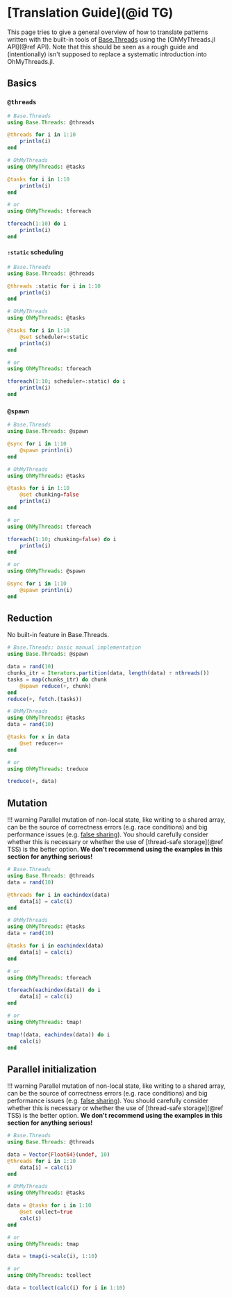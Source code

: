 # [Translation Guide](@id TG)

This page tries to give a general overview of how to translate patterns written with the built-in tools of [Base.Threads](https://docs.julialang.org/en/v1/base/multi-threading/) using the [OhMyThreads.jl API](@ref API). Note that this should be seen as a rough guide and (intentionally) isn't supposed to replace a systematic introduction into OhMyThreads.jl.


## Basics

### `@threads`

```julia
# Base.Threads
using Base.Threads: @threads

@threads for i in 1:10
    println(i)
end
```

```julia
# OhMyThreads
using OhMyThreads: @tasks

@tasks for i in 1:10
    println(i)
end

# or
using OhMyThreads: tforeach

tforeach(1:10) do i
    println(i)
end
```

#### `:static` scheduling

```julia
# Base.Threads
using Base.Threads: @threads

@threads :static for i in 1:10
    println(i)
end
```

```julia
# OhMyThreads
using OhMyThreads: @tasks

@tasks for i in 1:10
    @set scheduler=:static
    println(i)
end

# or
using OhMyThreads: tforeach

tforeach(1:10; scheduler=:static) do i
    println(i)
end
```

### `@spawn`

```julia
# Base.Threads
using Base.Threads: @spawn

@sync for i in 1:10
    @spawn println(i)
end
```

```julia
# OhMyThreads
using OhMyThreads: @tasks

@tasks for i in 1:10
    @set chunking=false
    println(i)
end

# or
using OhMyThreads: tforeach

tforeach(1:10; chunking=false) do i
    println(i)
end

# or
using OhMyThreads: @spawn

@sync for i in 1:10
    @spawn println(i)
end
```

## Reduction

No built-in feature in Base.Threads.

```julia
# Base.Threads: basic manual implementation
using Base.Threads: @spawn

data = rand(10)
chunks_itr = Iterators.partition(data, length(data) ÷ nthreads())
tasks = map(chunks_itr) do chunk
    @spawn reduce(+, chunk)
end
reduce(+, fetch.(tasks))
```

```julia
# OhMyThreads
using OhMyThreads: @tasks
data = rand(10)

@tasks for x in data
    @set reducer=+
end

# or
using OhMyThreads: treduce

treduce(+, data)
```

## Mutation

!!! warning
    Parallel mutation of non-local state, like writing to a shared array, can be the source of correctness errors (e.g. race conditions) and big performance issues (e.g. [false sharing](https://en.wikipedia.org/wiki/False_sharing#:~:text=False%20sharing%20is%20an%20inherent,is%20limited%20to%20RAM%20caches.)). You should carefully consider whether this is necessary or whether the use of [thread-safe storage](@ref TSS) is the better option. **We don't recommend using the examples in this section for anything serious!**

```julia
# Base.Threads
using Base.Threads: @threads
data = rand(10)

@threads for i in eachindex(data)
    data[i] = calc(i)
end
```

```julia
# OhMyThreads
using OhMyThreads: @tasks
data = rand(10)

@tasks for i in eachindex(data)
    data[i] = calc(i)
end

# or
using OhMyThreads: tforeach

tforeach(eachindex(data)) do i
    data[i] = calc(i)
end

# or
using OhMyThreads: tmap!

tmap!(data, eachindex(data)) do i
    calc(i)
end
```

## Parallel initialization

!!! warning
    Parallel mutation of non-local state, like writing to a shared array, can be the source of correctness errors (e.g. race conditions) and big performance issues (e.g. [false sharing](https://en.wikipedia.org/wiki/False_sharing#:~:text=False%20sharing%20is%20an%20inherent,is%20limited%20to%20RAM%20caches.)). You should carefully consider whether this is necessary or whether the use of [thread-safe storage](@ref TSS) is the better option. **We don't recommend using the examples in this section for anything serious!**

```julia
# Base.Threads
using Base.Threads: @threads

data = Vector{Float64}(undef, 10)
@threads for i in 1:10
    data[i] = calc(i)
end
```

```julia
# OhMyThreads
using OhMyThreads: @tasks

data = @tasks for i in 1:10
    @set collect=true
    calc(i)
end

# or
using OhMyThreads: tmap

data = tmap(i->calc(i), 1:10)

# or
using OhMyThreads: tcollect

data = tcollect(calc(i) for i in 1:10)
```
